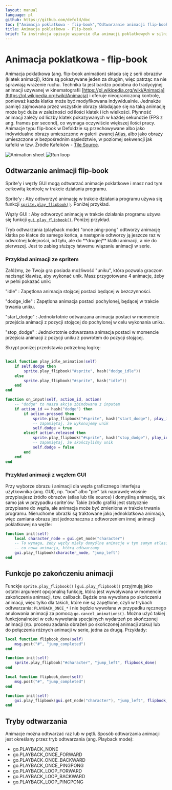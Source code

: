 ```yaml
---
layout: manual
language: pl
github: https://github.com/defold/doc
toc: ["Animacja poklatkowa - flip-book","Odtwarzanie animacji flip-book","Przykład animacji ze spritem","Funkcje po zakończeniu animacji","Tryby odtwarzania"]
title: Animacja poklatkowa - Flip-book
brief: Ta instrukcja opisuje wsparcie dla animacji poklatkowych w silniku Defold.
---
```


# Animacja poklatkowa - flip-book

Animacja poklatkowa (ang. flip-book animation) składa się z serii obrazów (klatek animacji), które są pokazywane jeden za drugim, więc patrząc na nie sprawiają wrażenie ruchu. Technika ta jest bardzo podobna do tradycyjnej animacji używanej w kinematografii [https://pl.wikipedia.org/wiki/Animacja](https://pl.wikipedia.org/wiki/Animacja) i oferuje nieograniczoną kontrolę, ponieważ każda klatka może być modyfikowana indywidualnie. Jednakże pamięć zajmowana przez wszystkie obrazy składające się na taką animację może być duża w zależności od ilości klatek i ich wielkości. Płynność animacji zależy od liczby klatek pokazywanych w każdej sekundzie (FPS z ang. frames per second), co wymaga oczywiście większej ilości pracy. Animacje typu flip-book w Defoldzie są przechowywane albo jako indywidualne obrazy umieszczone w galerii zwanej [Atlas](/pl/manuals/atlas), albo jako obrazy umieszczone w bezpośrednim sąsiedztwie, w poziomej sekwencji jak kafelki w tzw. Źródle Kafelków - [Tile Source](/pl/manuals/tilesource).

  ![Animation sheet](/manuals/images/animation/animsheet.png)
  ![Run loop](/manuals/images/animation/runloop.gif)

## Odtwarzanie animacji flip-book

Sprite'y i węzły GUI mogą odtwarzać animacje poklatkowe i masz nad tym całkowitą kontrolę w trakcie działania programu.

Sprite'y
: Aby odtworzyć animację w trakcie działania programu używa się funkcji [`sprite.play_flipbook()`](/ref/sprite/?q=play_flipbook#sprite.play_flipbook:url-id-[complete_function]-[play_properties]). Poniżej przykład.

Węzły GUI
: Aby odtworzyć animację w trakcie działania programu używa się funkcji [`gui.play_flipbook()`](/ref/gui/?q=play_flipbook#gui.play_flipbook:node-animation-[complete_function]-[play_properties]). Poniżej przykład.

<div class='sidenote' markdown='1'>
Tryb odtwarzania (playback mode) "once ping-pong" odtworzy animację klatka po klatce do samego końca, a następnie odtworzy ją jeszcze raz w odwrotnej kolejności, od tyłu, ale do **drugiej** klatki animacji, a nie do pierwszej. Jest to zabieg służący łatwemu wiązaniu animacji w serie.
</div>

### Przykład animacji ze spritem

Załóżmy, że Twoja gra posiada możliwość "uniku", która pozwala graczom nacisnąć klawisz, aby wykonać unik. Masz przygotowane 4 animacje, żeby w pełni pokazać unik:

"idle"
: Zapętlona animacja stojącej postaci będącej w bezczynności.

"dodge_idle"
: Zapętlona animacja postaci pochylonej, będącej w trakcie trwania uniku.

"start_dodge"
: Jednokrtotnie odtwarzana animacja postaci w momencie przejścia animacji z pozycji stojącej do pochylonej w celu wykonania uniku.

"stop_dodge"
: Jednokrtotnie odtwarzana animacja postaci w momencie przejścia animacji z pozycji uniku z powrotem do pozycji stojącej.

Skrypt poniżej przedstawia potrzebną logikę:

```lua

local function play_idle_animation(self)
    if self.dodge then
        sprite.play_flipbook("#sprite", hash("dodge_idle"))
    else
        sprite.play_flipbook("#sprite", hash("idle"))
    end
end

function on_input(self, action_id, action)
    -- "dodge" to nasza akcja zbindowana z inputem
    if action_id == hash("dodge") then
        if action.pressed then
            sprite.play_flipbook("#sprite", hash("start_dodge"), play_idle_animation)
            -- zapamiętaj, że wykonujemy unik
            self.dodge = true
        elseif action.released then
            sprite.play_flipbook("#sprite", hash("stop_dodge"), play_idle_animation)
            -- zapamiętaj, że skończyliśmy unik
            self.dodge = false
        end
    end
end
```

### Przykład animacji z węzłem GUI

Przy wyborze obrazu i animacji dla węzła graficznego interfejsu użytkownika (ang. GUI), np. "box" albo "pie" tak naprawdę właśnie przypisujesz źródło obrazów (atlas lub tile source) i domyślną animację, tak samo jak w przypadku sprite'ów. Takie źródło grafiki jest statycznie przypisane do węzła, ale animacja może być zmieniona w trakcie trwania programu. Nieruchome obrazki są traktowane jako jednoklatkowa animacja, więc zamiana obrazu jest jednoznaczna z odtworzeniem innej animacji poklatkowej na węźle:

```lua
function init(self)
    local character_node = gui.get_node("character")
    -- To wymaga, żeby węzły miały domyślne animacje w tym samym atlasie lub źródłe kafelków
    -- co nowa animacja, którą odtwarzamy
    gui.play_flipbook(character_node, "jump_left")
end
```

## Funkcje po zakończeniu animacji

Funckje `sprite.play_flipbook()` i `gui.play_flipbook()` przyjmują jako ostatni argument opcjonalną funkcję, która jest wywoływana w momencie zakończenia animacji, tzw. callback. Będzie ona wywołana po skończeniu animacji, więc tylko dla takich, które nie są zapętlone, czyli w trybach odtwarzania: `PLAYBACK_ONCE_*` i nie będzie wywołana w przypadku ręcznego anulowania animacji za pomocą `go.cancel_animations()`. Można użyć takiej funkcjonalności w celu wywołania specjalnych wydarzeń po skończonej animacji (np. procesu zadania obrażeń po skończonej animacji ataku) lub do połączenia różnych animacji w serie, jedna za drugą. Przykłady:

```lua
local function flipbook_done(self)
    msg.post("#", "jump_completed")
end

function init(self)
    sprite.play_flipbook("#character", "jump_left", flipbook_done)
end
```

```lua
local function flipbook_done(self)
    msg.post("#", "jump_completed")
end

function init(self)
    gui.play_flipbook(gui.get_node("character"), "jump_left", flipbook_done)
end
```

## Tryby odtwarzania

Animacje można odtwarzać raz lub w pętli. Sposób odtwarzania animacji jest określany przez tryb odtwarzania (ang. Playback mode):

* go.PLAYBACK_NONE
* go.PLAYBACK_ONCE_FORWARD
* go.PLAYBACK_ONCE_BACKWARD
* go.PLAYBACK_ONCE_PINGPONG
* go.PLAYBACK_LOOP_FORWARD
* go.PLAYBACK_LOOP_BACKWARD
* go.PLAYBACK_LOOP_PINGPONG
